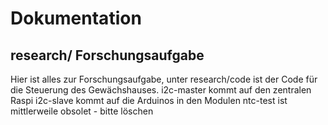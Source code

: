 # Dokumentation

## research/ Forschungsaufgabe
Hier ist alles zur Forschungsaufgabe, unter research/code ist der Code für die Steuerung des Gewächshauses.
i2c-master kommt auf den zentralen Raspi
i2c-slave kommt auf die Arduinos in den Modulen
ntc-test ist mittlerweile obsolet - bitte löschen